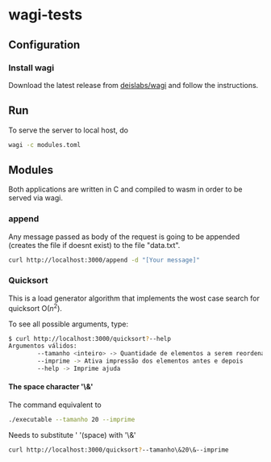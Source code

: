 # wagi-tests

## Configuration

### Install wagi

Download the latest release from [deislabs/wagi](https://github.com/deislabs/wagi/releases) and follow the instructions.

## Run

To serve the server to local host, do

```bash
wagi -c modules.toml
```

## Modules

Both applications are written in C and compiled to wasm in order to be served via wagi.

### append

Any message passed as body of the request is going to be appended (creates the file if doesnt exist) to the file "data.txt".

```bash
curl http://localhost:3000/append -d "[Your message]"
```

### Quicksort

This is a load generator algorithm that implements the wost case search for quicksort O($n^2$).

To see all possible arguments, type:

```bash
$ curl http://localhost:3000/quicksort?--help
Argumentos válidos:
        --tamanho <inteiro> -> Quantidade de elementos a serem reordenados
        --imprime -> Ativa impressão dos elementos antes e depois
        --help -> Imprime ajuda
```

#### The space character '\\&'

The command equivalent to

```bash
./executable --tamanho 20 --imprime
```

Needs to substitute ' '(space) with '\\&'

```bash
curl http://localhost:3000/quicksort?--tamanho\&20\&--imprime
```
